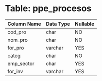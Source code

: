 # Table: ppe_procesos

| Column Name | Data Type | Nullable |
|-------------|-----------|----------|
| cod_pro | char | NO |
| nom_pro | char | NO |
| for_pro | varchar | YES |
| categ | char | NO |
| emp_sector | char | YES |
| for_inv | varchar | YES |
